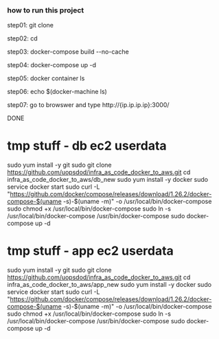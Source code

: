 ### how to run this project

step01: git clone 

step02: cd 

step03: docker-compose build --no-cache

step04: docker-compose up -d 

step05: docker container ls 

step06: echo $(docker-machine ls)

step07: go to browswer and type
http://{ip.ip.ip.ip}:3000/

DONE

# tmp stuff - db ec2 userdata 
sudo yum install -y git
sudo git clone https://github.com/uopsdod/infra_as_code_docker_to_aws.git
cd infra_as_code_docker_to_aws/db_new
sudo yum install -y docker
sudo service docker start
sudo curl -L "https://github.com/docker/compose/releases/download/1.26.2/docker-compose-$(uname -s)-$(uname -m)" -o /usr/local/bin/docker-compose
sudo chmod +x /usr/local/bin/docker-compose
sudo ln -s /usr/local/bin/docker-compose /usr/bin/docker-compose
sudo docker-compose up -d

# tmp stuff - app ec2 userdata
sudo yum install -y git
sudo git clone https://github.com/uopsdod/infra_as_code_docker_to_aws.git
cd infra_as_code_docker_to_aws/app_new
sudo yum install -y docker
sudo service docker start
sudo curl -L "https://github.com/docker/compose/releases/download/1.26.2/docker-compose-$(uname -s)-$(uname -m)" -o /usr/local/bin/docker-compose
sudo chmod +x /usr/local/bin/docker-compose
sudo ln -s /usr/local/bin/docker-compose /usr/bin/docker-compose
sudo docker-compose up -d

